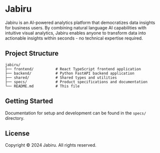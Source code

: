 # Jabiru

Jabiru is an AI-powered analytics platform that democratizes data insights for business users. By combining natural language AI capabilities with intuitive visual analytics, Jabiru enables anyone to transform data into actionable insights within seconds - no technical expertise required.

## Project Structure

```
jabiru/
├── frontend/          # React TypeScript frontend application
├── backend/           # Python FastAPI backend application
├── shared/            # Shared types and utilities
├── specs/             # Product specifications and documentation
└── README.md          # This file
```

## Getting Started

Documentation for setup and development can be found in the `specs/` directory.

## License

Copyright © 2024 Jabiru. All rights reserved.